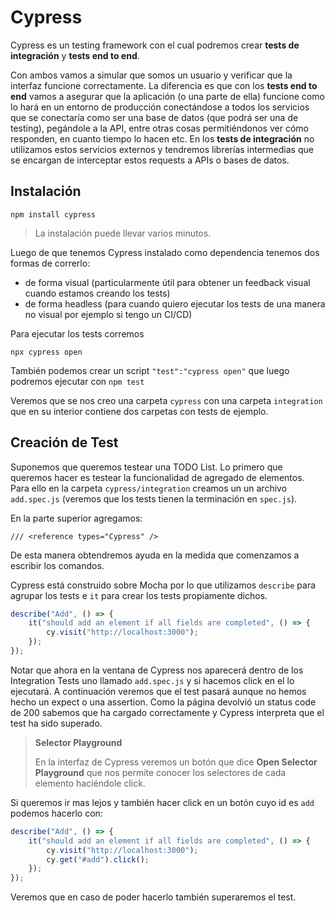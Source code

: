 # Cypress

Cypress es un testing framework con el cual podremos crear **tests de integración** y **tests end to end**.

Con ambos vamos a simular que somos un usuario y verificar que la interfaz funcione correctamente. La diferencia es que con los **tests end to end** vamos a asegurar que la aplicación (o una parte de ella) funcione como lo hará en un entorno de producción conectándose a todos los servicios que se conectaría como ser una base de datos (que podrá ser una de testing), pegándole a la API, entre otras cosas permitiéndonos ver cómo responden, en cuanto tiempo lo hacen etc. En los **tests de integración** no utilizamos estos servicios externos y tendremos librerías intermedias que se encargan de interceptar estos requests a APIs o bases de datos.



## Instalación

```
npm install cypress
```

> La instalación puede llevar varios minutos.



Luego de que tenemos Cypress instalado como dependencia tenemos dos formas de correrlo:

* de forma visual (particularmente útil para obtener un feedback visual cuando estamos creando los tests)
* de forma headless (para cuando quiero ejecutar los tests de una manera no visual por ejemplo si  tengo un CI/CD)



Para ejecutar los tests corremos

```
npx cypress open
```

También podemos crear un script `"test":"cypress open"` que luego podremos ejecutar con `npm test`



Veremos que se nos creo una carpeta `cypress` con una carpeta `integration` que en su interior contiene dos carpetas con tests de ejemplo.



## Creación de Test

Suponemos que queremos testear una TODO List. Lo primero que queremos hacer es testear la funcionalidad de agregado de elementos. Para ello en la carpeta `cypress/integration` creamos un un archivo `add.spec.js` (veremos que los tests tienen la terminación en `spec.js`).

En la parte superior agregamos:

```
/// <reference types="Cypress" />
```

De esta manera obtendremos ayuda en la medida que comenzamos a escribir los comandos.

Cypress está construido sobre Mocha por lo que utilizamos `describe` para agrupar los tests e `it` para crear los tests propiamente dichos. 

```js
describe("Add", () => {
	it("should add an element if all fields are completed", () => {
		cy.visit("http://localhost:3000");
	});
});
```



Notar que ahora en la ventana de Cypress nos aparecerá dentro de los Integration Tests uno llamado `add.spec.js` y si hacemos click en el lo ejecutará. A continuación veremos que el test pasará aunque no hemos hecho un expect o una assertion. Como la página devolvió un status code de 200 sabemos que ha cargado correctamente y Cypress interpreta que el test ha sido superado.



> **Selector Playground**
>
> En la interfaz de Cypress veremos un botón que dice **Open Selector Playground** que nos permite conocer los selectores de cada elemento haciéndole click. 



Si queremos ir mas lejos y también hacer click en un botón cuyo id es `add` podemos hacerlo con:

```js
describe("Add", () => {
	it("should add an element if all fields are completed", () => {
		cy.visit("http://localhost:3000");
		cy.get("#add").click();
	});
});
```

Veremos que en caso de poder hacerlo también superaremos el test.